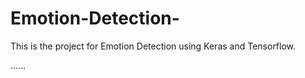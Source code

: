 # Emotion-Detection-
This is the project for Emotion Detection using Keras and Tensorflow.


......
